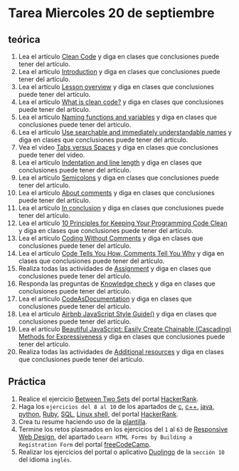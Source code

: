 # Tarea Miercoles 20 de septiembre

## teórica

1. Lea el artículo [Clean Code](https://www.theodinproject.com/lessons/foundations-clean-code) y diga en clases que conclusiones puede tener del artículo.
2. Lea el artículo [Introduction](https://www.theodinproject.com/lessons/foundations-clean-code#introduction) y diga en clases que conclusiones puede tener del artículo.
3. Lea el artículo [Lesson overview](https://www.theodinproject.com/lessons/foundations-clean-code#lesson-overview) y diga en clases que conclusiones puede tener del artículo.
4. Lea el artículo [What is clean code?](https://www.theodinproject.com/lessons/foundations-clean-code#what-is-clean-code) y diga en clases que conclusiones puede tener del artículo.
5. Lea el artículo [Naming functions and variables](https://www.theodinproject.com/lessons/foundations-clean-code#naming-functions-and-variables) y diga en clases que conclusiones puede tener del artículo.
6. Lea el artículo [Use searchable and immediately understandable names](https://www.theodinproject.com/lessons/foundations-clean-code#use-searchable-and-immediately-understandable-names) y diga en clases que conclusiones puede tener del artículo.
7. Vea el video [Tabs versus Spaces](https://m.youtube.com/watch?v=SsoOG6ZeyUI) y diga en clases que conclusiones puede tener del video.
8. Lea el artículo [Indentation and line length](https://www.theodinproject.com/lessons/foundations-clean-code#indentation-and-line-length) y diga en clases que conclusiones puede tener del artículo.
9. Lea el artículo [Semicolons](https://www.theodinproject.com/lessons/foundations-clean-code#semicolons) y diga en clases que conclusiones puede tener del artículo.
10. Lea el artículo [About comments](https://www.theodinproject.com/lessons/foundations-clean-code#about-comments) y diga en clases que conclusiones puede tener del artículo.
11. Lea el artículo [In conclusion](https://www.theodinproject.com/lessons/foundations-clean-code#in-conclusion) y diga en clases que conclusiones puede tener del artículo.
12. Lea el artículo [10 Principles for Keeping Your Programming Code Clean](https://onextrapixel.com/10-principles-for-keeping-your-programming-code-clean/) y diga en clases que conclusiones puede tener del artículo.
13. Lea el artículo [Coding Without Comments](https://blog.codinghorror.com/coding-without-comments/) y diga en clases que conclusiones puede tener del artículo.
14. Lea el artículo [Code Tells You How, Comments Tell You Why](https://blog.codinghorror.com/code-tells-you-how-comments-tell-you-why/) y diga en clases que conclusiones puede tener del artículo.
15. Realiza todas las actividades de [Assignment](https://www.theodinproject.com/lessons/foundations-clean-code#assignment) y diga en clases que conclusiones puede tener del artículo.
16. Responda las preguntas de [Knowledge check](https://www.theodinproject.com/lessons/foundations-clean-code#knowledge-check) y diga en clases que conclusiones puede tener del artículo.
17. Lea el artículo [CodeAsDocumentation](https://www.martinfowler.com/bliki/CodeAsDocumentation.html) y diga en clases que conclusiones puede tener del artículo.
18. Lea el artículo [Airbnb JavaScript Style Guide()](https://github.com/airbnb/javascript) y diga en clases que conclusiones puede tener del artículo.
19. Lea el artículo [Beautiful JavaScript: Easily Create Chainable (Cascading) Methods for Expressiveness](https://web.archive.org/web/20190211152543/https://javascriptissexy.com/beautiful-javascript-easily-create-chainable-cascading-methods-for-expressiveness/) y diga en clases que conclusiones puede tener del artículo.
20. Realiza todas las actividades de [Additional resources](https://www.theodinproject.com/lessons/foundations-clean-code#additional-resources) y diga en clases que conclusiones puede tener del artículo.

## Práctica

1. Realice el ejercicio [Between Two Sets](https://www.hackerrank.com/challenges/between-two-sets/problem?isFullScreen=false) del portal [HackerRank](https://www.hackerrank.com/dashboard).
2. Haga los `ejercicios del 8 al 10` de los apartados de [c](https://www.hackerrank.com/domains/c), [c++](https://www.hackerrank.com/domains/cpp), [java](https://www.hackerrank.com/domains/java), [python](https://www.hackerrank.com/domains/python), [Ruby](https://www.hackerrank.com/domains/ruby), [SQL](https://www.hackerrank.com/domains/sql), [Linux shell](https://www.hackerrank.com/domains/shell), del portal [HackerRank](https://www.hackerrank.com/dashboard).
3. Crea tu resume haciendo uso de la [plantilla](https://docs.google.com/document/d/1jfUa4HGBDjt2peJPQ0Wg1YhdGkCoSysS6QMT4u8bCic/edit?usp=sharing).
4. Termine los retos plasmados en los ejercicios del `1` al `63` de [Responsive Web Design](https://www.freecodecamp.org/learn/2022/responsive-web-design/), del apartado `Learn HTML Forms by Building a Registration Form` del portal [freeCodeCamp](https://www.freecodecamp.org/learn/).
5. Realizar los ejercicios del portal o aplicativo [Duolingo](https://www.duolingo.com/learn) de la `sección 10` del idioma `inglés`.
